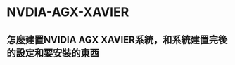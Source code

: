 # NVDIA-AGX-XAVIER
怎麼建置NVIDIA AGX XAVIER系統，和系統建置完後的設定和要安裝的東西
-------------------------------------------------------------
